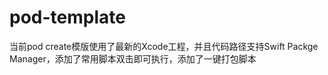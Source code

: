 pod-template
============

当前pod create模版使用了最新的Xcode工程，并且代码路径支持Swift Packge Manager，添加了常用脚本双击即可执行，添加了一键打包脚本
